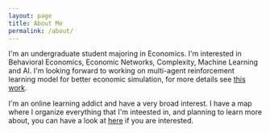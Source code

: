 ```yaml
---
layout: page
title: About Me
permalink: /about/
---
```


I'm an undergraduate student majoring in Economics. I'm interested in Behavioral Economics, Economic Networks, Complexity, Machine Learning and AI. I'm looking forward to working on multi-agent reinforcement learning model for better economic simulation, for more details see [this work](https://blog.einstein.ai/the-ai-economist/#:~:text=The%20AI%20Economist%20is%20a,collectively%20learning%20using%20reinforcement%20learning.).

I'm an online learning addict and have a very broad interest. I have a map where I organize everything that I'm inteested in, and planning to learn more about, you can have a look at [here](https://kumu.io/datnguyen/graph#tree-of-knowledge) if you are interested.  

